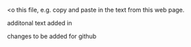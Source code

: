
<o this file, e.g. copy and paste in the text from this web page.

additonal text added in

changes to be added for github

